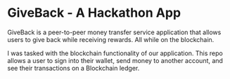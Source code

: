 # GiveBack - A Hackathon App

GiveBack is a peer-to-peer money transfer service application that allows users to give back while receiving rewards. All while on the blockchain.

I was tasked with the blockchain functionality of our application. This repo allows a user to sign into their wallet,
send money to another account, and see their transactions on a
Blockchain ledger.
